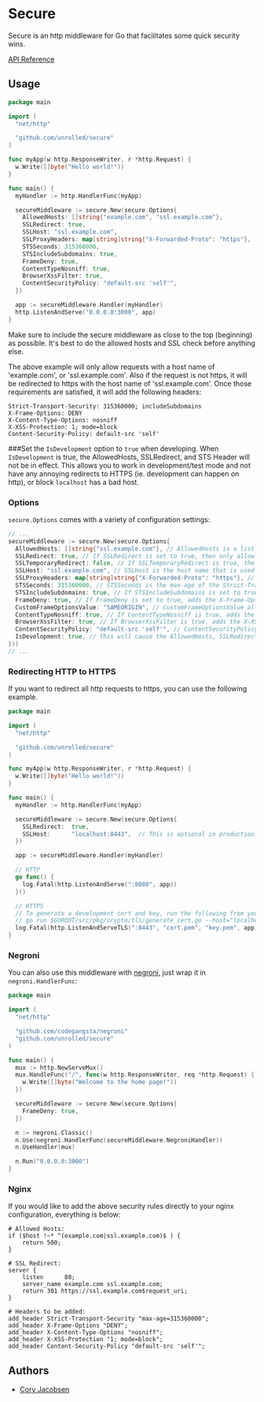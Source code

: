 # Secure

Secure is an http middleware for Go that facilitates some quick security wins.

[API Reference](http://godoc.org/github.com/unrolled/secure)

## Usage

```go
package main

import (
  "net/http"

  "github.com/unrolled/secure"
)

func myApp(w http.ResponseWriter, r *http.Request) {
  w.Write([]byte("Hello world!"))
}

func main() {
  myHandler := http.HandlerFunc(myApp)

  secureMiddleware := secure.New(secure.Options{
    AllowedHosts: []string{"example.com", "ssl.example.com"},
    SSLRedirect: true,
    SSLHost: "ssl.example.com",
    SSLProxyHeaders: map[string]string{"X-Forwarded-Proto": "https"},
    STSSeconds: 315360000,
    STSIncludeSubdomains: true,
    FrameDeny: true,
    ContentTypeNosniff: true,
    BrowserXssFilter: true,
    ContentSecurityPolicy: "default-src 'self'",
  })

  app := secureMiddleware.Handler(myHandler)
  http.ListenAndServe("0.0.0.0:3000", app)
}
```

Make sure to include the secure middleware as close to the top (beginning) as possible. It's best to do the allowed hosts and SSL check before anything else.

The above example will only allow requests with a host name of 'example.com', or 'ssl.example.com'. Also if the request is not https, it will be redirected to https with the host name of 'ssl.example.com'.
Once those requirements are satisfied, it will add the following headers:
```
Strict-Transport-Security: 315360000; includeSubdomains
X-Frame-Options: DENY
X-Content-Type-Options: nosniff
X-XSS-Protection: 1; mode=block
Content-Security-Policy: default-src 'self'
```

###Set the `IsDevelopment` option to `true` when developing.
When `IsDevelopment` is true, the AllowedHosts, SSLRedirect, and STS Header will not be in effect. This allows you to work in development/test mode and not have any annoying redirects to HTTPS (ie. development can happen on http), or block `localhost` has a bad host.


### Options
`secure.Options` comes with a variety of configuration settings:

```go
// ...
secureMiddleware := secure.New(secure.Options{
  AllowedHosts: []string{"ssl.example.com"}, // AllowedHosts is a list of fully qualified domain names that are allowed. Default is empty list, which allows any and all host names.
  SSLRedirect: true, // If SSLRedirect is set to true, then only allow https requests. Default is false.
  SSLTemporaryRedirect: false, // If SSLTemporaryRedirect is true, the a 302 will be used while redirecting. Default is false (301).
  SSLHost: "ssl.example.com", // SSLHost is the host name that is used to redirect http requests to https. Default is "", which indicates to use the same host.
  SSLProxyHeaders: map[string]string{"X-Forwarded-Proto": "https"}, // SSLProxyHeaders is set of header keys with associated values that would indicate a valid https request. Useful when using Nginx: `map[string]string{"X-Forwarded-Proto": "https"}`. Default is blank map.
  STSSeconds: 315360000, // STSSeconds is the max-age of the Strict-Transport-Security header. Default is 0, which would NOT include the header.
  STSIncludeSubdomains: true, // If STSIncludeSubdomains is set to true, the `includeSubdomains` will be appended to the Strict-Transport-Security header. Default is false.
  FrameDeny: true, // If FrameDeny is set to true, adds the X-Frame-Options header with the value of `DENY`. Default is false.
  CustomFrameOptionsValue: "SAMEORIGIN", // CustomFrameOptionsValue allows the X-Frame-Options header value to be set with a custom value. This overrides the FrameDeny option.
  ContentTypeNosniff: true, // If ContentTypeNosniff is true, adds the X-Content-Type-Options header with the value `nosniff`. Default is false.
  BrowserXssFilter: true, // If BrowserXssFilter is true, adds the X-XSS-Protection header with the value `1; mode=block`. Default is false.
  ContentSecurityPolicy: "default-src 'self'", // ContentSecurityPolicy allows the Content-Security-Policy header value to be set with a custom value. Default is "".
  IsDevelopment: true, // This will cause the AllowedHosts, SSLRedirect, and STSSeconds/STSIncludeSubdomains options to be ignored during development. When deploying to production, be sure to set this to false.
}))
// ...
```

### Redirecting HTTP to HTTPS
If you want to redirect all http requests to https, you can use the following example.

```go
package main

import (
  "net/http"

  "github.com/unrolled/secure"
)

func myApp(w http.ResponseWriter, r *http.Request) {
  w.Write([]byte("Hello world!"))
}

func main() {
  myHandler := http.HandlerFunc(myApp)

  secureMiddleware := secure.New(secure.Options{
    SSLRedirect:  true,
    SSLHost:      "localhost:8443",  // This is optional in production. The default behavior is to just redirect the request to the https protocol. Example: http://github.com/some_page would be redirected to https://github.com/some_page.
  })

  app := secureMiddleware.Handler(myHandler)

  // HTTP
  go func() {
    log.Fatal(http.ListenAndServe(":8080", app))
  }()

  // HTTPS
  // To generate a development cert and key, run the following from your *nix terminal:
  // go run $GOROOT/src/pkg/crypto/tls/generate_cert.go --host="localhost"
  log.Fatal(http.ListenAndServeTLS(":8443", "cert.pem", "key.pem", app))
}
```

### Negroni
You can also use this middleware with [negroni](https://github.com/codegangsta/negroni), just wrap it in `negroni.HandlerFunc`:
```go
package main

import (
  "net/http"

  "github.com/codegangsta/negroni"
  "github.com/unrolled/secure"
)

func main() {
  mux := http.NewServeMux()
  mux.HandleFunc("/", func(w http.ResponseWriter, req *http.Request) {
    w.Write([]byte("Welcome to the home page!"))
  })

  secureMiddleware := secure.New(secure.Options{
    FrameDeny: true,
  })

  n := negroni.Classic()
  n.Use(negroni.HandlerFunc(secureMiddleware.NegroniHandler))
  n.UseHandler(mux)

  n.Run("0.0.0.0:3000")
}

```

### Nginx
If you would like to add the above security rules directly to your nginx configuration, everything is below:
```
# Allowed Hosts:
if ($host !~* ^(example.com|ssl.example.com)$ ) {
    return 500;
}

# SSL Redirect:
server {
    listen      80;
    server_name example.com ssl.example.com;
    return 301 https://ssl.example.com$request_uri;
}

# Headers to be added:
add_header Strict-Transport-Security "max-age=315360000";
add_header X-Frame-Options "DENY";
add_header X-Content-Type-Options "nosniff";
add_header X-XSS-Protection "1; mode=block";
add_header Content-Security-Policy "default-src 'self'";
```

## Authors
* [Cory Jacobsen](http://github.com/unrolled)
